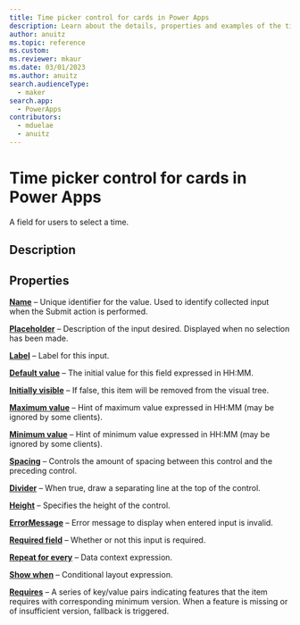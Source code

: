 ```yaml
---
title: Time picker control for cards in Power Apps
description: Learn about the details, properties and examples of the time picker control for cards in Power Apps.
author: anuitz
ms.topic: reference
ms.custom: 
ms.reviewer: mkaur
ms.date: 03/01/2023
ms.author: anuitz
search.audienceType:
  - maker
search.app:
  - PowerApps
contributors:
  - mduelae
  - anuitz
---
```


# Time picker control for cards in Power Apps

A field for users to select a time.

## Description

## Properties

**[Name](../control-reference.md#n)** – Unique identifier for the value. Used to identify collected input when the Submit action is performed.

**[Placeholder](../control-reference.md#p)** – Description of the input desired. Displayed when no selection has been made.

**[Label](../control-reference.md#l)** – Label for this input.

**[Default value](../control-reference.md#d)** – The initial value for this field expressed in HH:MM.

**[Initially visible](../control-reference.md#i)** – If false, this item will be removed from the visual tree.

**[Maximum value](../control-reference.md#m)** – Hint of maximum value expressed in HH:MM (may be ignored by some clients).

**[Minimum value](../control-reference.md#m)** – Hint of minimum value expressed in HH:MM (may be ignored by some clients).

**[Spacing](../control-reference.md#s)** – Controls the amount of spacing between this control and the preceding control.

**[Divider](../control-reference.md#d)** – When true, draw a separating line at the top of the control.

**[Height](../control-reference.md#h)** – Specifies the height of the control.

**[ErrorMessage](../control-reference.md#e)** – Error message to display when entered input is invalid.

**[Required field](../control-reference.md#r)** – Whether or not this input is required.

**[Repeat for every](../control-reference.md#r)** – Data context expression.

**[Show when](../control-reference.md#s)** – Conditional layout expression.

**[Requires](../control-reference.md#r)** – A series of key/value pairs indicating features that the item requires with corresponding minimum version. When a feature is missing or of insufficient version, fallback is triggered.










